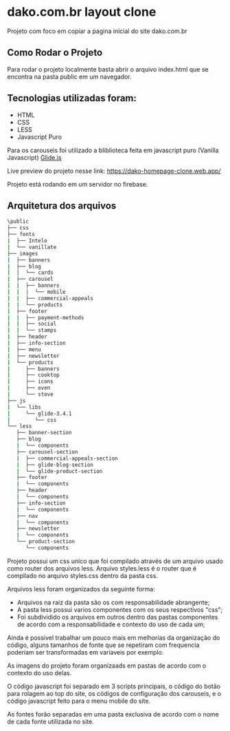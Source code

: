 # dako.com.br layout clone
Projeto com foco em copiar a pagina inicial do site dako.com.br

## Como Rodar o Projeto
Para rodar o projeto localmente basta abrir o arquivo index.html que se encontra na pasta public em um navegador.

## Tecnologias utilizadas foram:
* HTML
* CSS
* LESS
* Javascript Puro

Para os carouseis foi utilizado a bliblioteca feita em javascript puro (Vanilla Javascript) [Glide.js](https://glidejs.com/)

Live preview do projeto nesse link: https://dako-homepage-clone.web.app/

Projeto está rodando em um servidor no firebase.

## Arquitetura dos arquivos
```bash
\public
├── css
├── fonts
|  ├── Intelo
|  └── vanillate
├── images
|  ├── banners
|  ├── blog
|  |  └── cards
|  ├── carousel
|  |  ├── banners
|  |  |  └── mobile
|  |  ├── commercial-appeals
|  |  └── products
|  ├── footer
|  |  ├── payment-methods
|  |  ├── social
|  |  └── stamps
|  ├── header
|  ├── info-section
|  ├── menu
|  ├── newsletter
|  └── products
|     ├── banners
|     ├── cooktop
|     ├── icons
|     ├── oven
|     └── stove
├── js
|  └── libs
|     └── glide-3.4.1
|        └── css
└── less
   ├── banner-section
   ├── blog
   |  └── components
   ├── carousel-section
   |  ├── commercial-appeals-section
   |  ├── glide-blog-section
   |  └── glide-product-section
   ├── footer
   |  └── components
   ├── header
   |  └── components
   ├── info-section
   |  └── components
   ├── nav
   |  └── components
   ├── newsletter
   |  └── components
   └── product-section
      └── components
```

Projeto possui um css unico que foi compilado através de um arquivo usado como router dos arquivos less. Arquivo styles.less é o router que é compilado no arquivo styles.css dentro da pasta css.

Arquivos less foram organizados da seguinte forma:
* Arquivos na raiz da pasta são os com responsabilidade abrangente;
* A pasta less possui varios componentes com os seus respectivos "css";
* Foi subdividido os arquivos em outros dentro das pastas componentes de acordo com a responsabilidade e contexto do uso de cada um;

Ainda é possivel trabalhar um pouco mais em melhorias da organização do código, alguns tamanhos de fonte que se repetiram com frequencia poderiam ser transformadas em variaveis por exemplo.

As imagens do projeto foram organizaads em pastas de acordo com o contexto do uso delas.

O código javascript foi separado em 3 scripts principais, o código do botão para rolagem ao top do site, os códigos de configuração dos carouseis, e o código javascript feito para o menu mobile do site.

As fontes forão separadas em uma pasta exclusiva de acordo com o nome de cada fonte utilizada no site.
